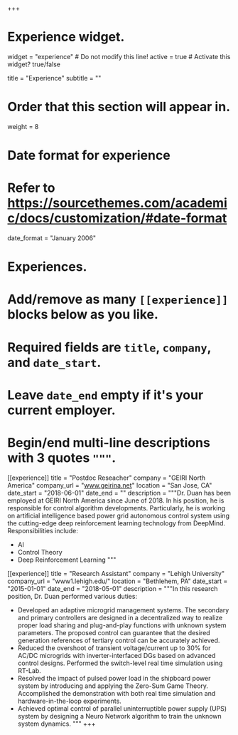 +++
# Experience widget.
widget = "experience"  # Do not modify this line!
active = true  # Activate this widget? true/false

title = "Experience"
subtitle = ""

# Order that this section will appear in.
weight = 8

# Date format for experience
#   Refer to https://sourcethemes.com/academic/docs/customization/#date-format
date_format = "January 2006"

# Experiences.
#   Add/remove as many `[[experience]]` blocks below as you like.
#   Required fields are `title`, `company`, and `date_start`.
#   Leave `date_end` empty if it's your current employer.
#   Begin/end multi-line descriptions with 3 quotes `"""`.
[[experience]]
  title = "Postdoc Reseacher"
  company = "GEIRI North America"
  company_url = "www.geirina.net"
  location = "San Jose, CA"
  date_start = "2018-06-01"
  date_end = ""
  description = """Dr. Duan has been employed at GEIRI North America since June of 2018. In his position, he is responsible for control algorithm developments. Particularly, he is working on artificial intelligence based power grid autonomous control system using the cutting-edge deep reinforcement learning technology from DeepMind.
  Responsibilities include: 
  
  * AI
  * Control Theory
  * Deep Reinforcement Learning
  """

[[experience]]
  title = "Research Assistant"
  company = "Lehigh University"
  company_url = "www1.lehigh.edu/"
  location = "Bethlehem, PA"
  date_start = "2015-01-01"
  date_end = "2018-05-01"
  description = """In this research position, Dr. Duan performed various duties: 
  * Developed an adaptive microgrid management systems. The secondary and primary controllers are designed in a decentralized way to realize proper load sharing and plug-and-play functions with unknown system parameters. The proposed control can guarantee that the desired generation references of tertiary control can be accurately achieved. 
  * Reduced the overshoot of transient voltage/current up to 30% for AC/DC microgrids with inverter-interfaced DGs based on advanced control designs. Performed the switch-level real time simulation using RT-Lab. 
  * Resolved the impact of pulsed power load in the shipboard power system by introducing and applying the Zero-Sum Game Theory. Accomplished the demonstration with both real time simulation and hardware-in-the-loop experiments. 
  * Achieved optimal control of parallel uninterruptible power supply (UPS) system by designing a Neuro Network algorithm to train the unknown system dynamics.
  """
+++
